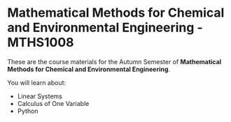 # Mathematical Methods for Chemical and Environmental Engineering - MTHS1008

These are the course materials for the Autumn Semester of **Mathematical Methods for Chemical and Environmental Engineering**.

You will learn about:

* Linear Systems
* Calculus of One Variable
* Python
